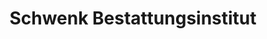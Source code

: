 ---
title: "Schwenk Bestattungsinstitut"
url: /achern/schwenk-bestattungsinstitut/
shop: Bestattungen
---